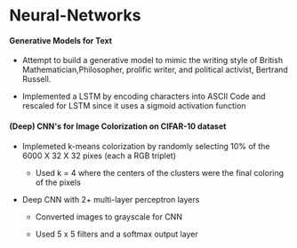 # Neural-Networks

#### Generative Models for Text

- Attempt to build a generative model to mimic the writing style of British Mathematician,Philosopher, prolific writer, and political activist, Bertrand Russell.

- Implemented a LSTM by encoding characters into ASCII Code and rescaled for LSTM since it uses a sigmoid activation function


#### (Deep) CNN's for Image Colorization on CIFAR-10 dataset

- Implemeted k-means colorization by randomly selecting 10% of the 6000 X 32 X 32 pixes (each a RGB triplet)

  - Used k = 4 where the centers of the clusters were the final coloring of the pixels
  
- Deep CNN with 2+ multi-layer perceptron layers

  - Converted images to grayscale for CNN
  
  - Used 5 x 5 filters and a softmax output layer
